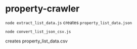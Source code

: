 # property-crawler

`
node extract_list_data.js
`
creates `property_list_data.json`

`
node convert_list_json_csv.js
`

creates property_list_data.csv
